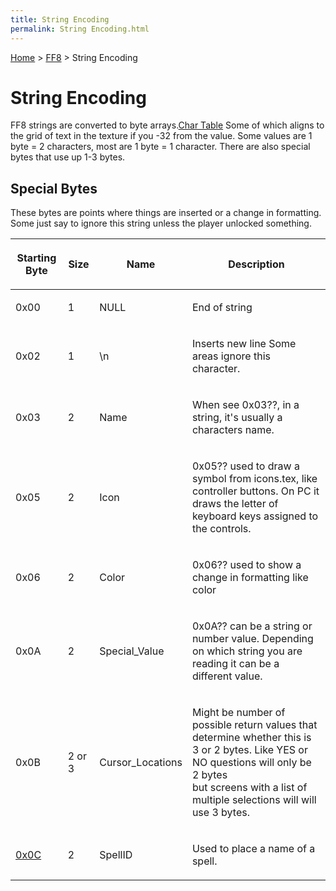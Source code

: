 ```yaml
---
title: String Encoding
permalink: String Encoding.html
---
```


[Home](../Main%20Page.md) > [FF8](../FF8.md) > String Encoding

# String Encoding

FF8 strings are converted to byte arrays.[Char Table][] Some of which
aligns to the grid of text in the texture if you -32 from the value.
Some values are 1 byte = 2 characters, most are 1 byte = 1 character.
There are also special bytes that use up 1-3 bytes.

## Special Bytes

These bytes are points where things are inserted or a change in
formatting. Some just say to ignore this string unless the player
unlocked something.

<table>
<thead>
<tr class="header">
<th><p>Starting Byte</p></th>
<th><p>Size</p></th>
<th><p>Name</p></th>
<th><p>Description</p></th>
</tr>
</thead>
<tbody>
<tr class="odd">
<td><p>0x00</p></td>
<td><p>1</p></td>
<td><p>NULL</p></td>
<td><p>End of string</p></td>
</tr>
<tr class="even">
<td><p>0x02</p></td>
<td><p>1</p></td>
<td><p>\n</p></td>
<td><p>Inserts new line Some areas ignore this character.</p></td>
</tr>
<tr class="odd">
<td><p>0x03</p></td>
<td><p>2</p></td>
<td><p>Name</p></td>
<td><p>When see 0x03??, in a string, it's usually a characters name.</p></td>
</tr>
<tr class="even">
<td><p>0x05</p></td>
<td><p>2</p></td>
<td><p>Icon</p></td>
<td><p>0x05?? used to draw a symbol from icons.tex, like controller buttons. On PC it draws the letter of keyboard keys assigned to the controls.</p></td>
</tr>
<tr class="odd">
<td><p>0x06</p></td>
<td><p>2</p></td>
<td><p>Color</p></td>
<td><p>0x06?? used to show a change in formatting like color</p></td>
</tr>
<tr class="even">
<td><p>0x0A</p></td>
<td><p>2</p></td>
<td><p>Special_Value</p></td>
<td><p>0x0A?? can be a string or number value. Depending on which string you are reading it can be a different value.</p></td>
</tr>
<tr class="odd">
<td><p>0x0B</p></td>
<td><p>2 or 3</p></td>
<td><p>Cursor_Locations</p></td>
<td><p>Might be number of possible return values that determine whether this is 3 or 2 bytes. Like YES or NO questions will only be 2 bytes<br />
but screens with a list of multiple selections will will use 3 bytes.</p></td>
</tr>
<tr class="even">
<td><p><a href="http://forums.qhimm.com/index.php?topic=17120.msg243579#msg243579">0x0C</a></p></td>
<td><p>2</p></td>
<td><p>SpellID</p></td>
<td><p>Used to place a name of a spell.</p></td>
</tr>
</tbody>
</table>

  [Char Table]: https://sourceforge.net/p/ifrit/code-0/HEAD/tree/trunk%20ifrit-code-0/Resources/textformat.ifr
